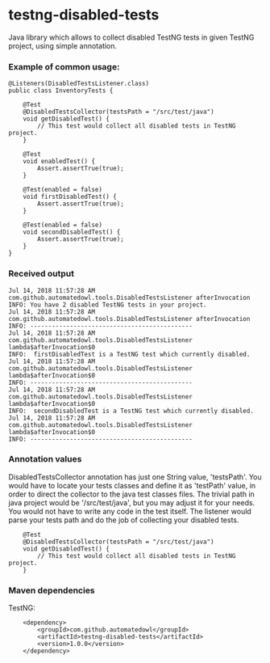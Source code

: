 # testng-disabled-tests

Java library which allows to collect disabled TestNG tests in given TestNG project, using simple annotation.

### Example of common usage:

```
@Listeners(DisabledTestsListener.class)
public class InventoryTests {

    @Test
    @DisabledTestsCollector(testsPath = "/src/test/java")
    void getDisabledTest() {
        // This test would collect all disabled tests in TestNG project.
    }

    @Test
    void enabledTest() {
        Assert.assertTrue(true);
    }

    @Test(enabled = false)
    void firstDisabledTest() {
        Assert.assertTrue(true);
    }

    @Test(enabled = false)
    void secondDisabledTest() {
        Assert.assertTrue(true);
    }
}
```

### Received output

```
Jul 14, 2018 11:57:28 AM com.github.automatedowl.tools.DisabledTestsListener afterInvocation
INFO: You have 2 disabled TestNG tests in your project.
Jul 14, 2018 11:57:28 AM com.github.automatedowl.tools.DisabledTestsListener afterInvocation
INFO: ---------------------------------------------
Jul 14, 2018 11:57:28 AM com.github.automatedowl.tools.DisabledTestsListener lambda$afterInvocation$0
INFO:  firstDisabledTest is a TestNG test which currently disabled.
Jul 14, 2018 11:57:28 AM com.github.automatedowl.tools.DisabledTestsListener lambda$afterInvocation$0
INFO: ---------------------------------------------
Jul 14, 2018 11:57:28 AM com.github.automatedowl.tools.DisabledTestsListener lambda$afterInvocation$0
INFO:  secondDisabledTest is a TestNG test which currently disabled.
Jul 14, 2018 11:57:28 AM com.github.automatedowl.tools.DisabledTestsListener lambda$afterInvocation$0
INFO: ---------------------------------------------

```
### Annotation values

DisabledTestsCollector annotation has just one String value, 'testsPath'.
You would have to locate your tests classes and define it as 'testPath' value,
in order to direct the collector to the java test classes files. 
The trivial path in java project would be '/src/test/java', but you may adjust it for your needs. 
You would not have to write any code in the test itself. The listener would parse your tests path and do the job of collecting your disabled tests.  

```
    @Test
    @DisabledTestsCollector(testsPath = "/src/test/java")
    void getDisabledTest() {
        // This test would collect all disabled tests in TestNG project.
    }
```

### Maven dependencies

TestNG:
```
    <dependency>
        <groupId>com.github.automatedowl</groupId>
        <artifactId>testng-disabled-tests</artifactId>
        <version>1.0.0</version>
    </dependency>
```
